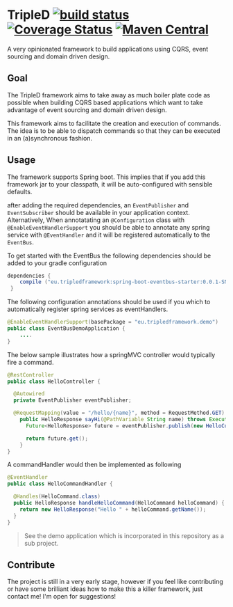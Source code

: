 # TripleD [![build status](https://travis-ci.org/domenique/tripled-framework.svg?branch=master)](https://travis-ci.org/domenique/tripled-framework) [![Coverage Status](https://coveralls.io/repos/domenique/tripled-framework/badge.svg?branch=master)](https://coveralls.io/r/domenique/tripled-framework?branch=master) [![Maven Central](https://maven-badges.herokuapp.com/maven-central/eu.tripled-framework/spring-boot-eventbus-starter/badge.svg)](https://maven-badges.herokuapp.com/maven-central/eu.tripled-framework/spring-boot-eventbus-starter)
A very opinionated framework to build applications using CQRS, event sourcing and domain driven design.

## Goal
The TripleD framework aims to take away as much boiler plate code as possible when building CQRS based applications which want to take advantage of event sourcing and domain driven design.

This framework aims to facilitate the creation and execution of commands. The idea is to be able to dispatch commands so that they can be executed in an (a)synchronous fashion.

## Usage
The framework supports Spring boot. This implies that if you add this framework jar to your classpath, it will be auto-configured with sensible defaults.

after adding the required dependencies, an `EventPublisher` and `EventSubscriber`  should be available in your application context.
Alternatively, When annotatating an `@Configuration` class with `@EnableEventHandlerSupport` you should be able to annotate any spring service with `@EventHandler` and it will be registered automatically to the `EventBus`.

To get started with the EventBus the following dependencies should be added to your gradle configuration
```groovy
dependencies {
    compile ("eu.tripledframework:spring-boot-eventbus-starter:0.0.1-SNAPSHOT")
 }
```


The following configuration annotations should be used if you which to automatically register spring services as eventHandlers.
```java
@EnableEventHandlerSupport(basePackage = "eu.tripledframework.demo")
public class EventBusDemoApplication {
    ....
}
```

The below sample illustrates how a springMVC controller would typically fire a command.
```java
@RestController
public class HelloController {

  @Autowired
  private EventPublisher eventPublisher;

  @RequestMapping(value = "/hello/{name}", method = RequestMethod.GET)
    public HelloResponse sayHi(@PathVariable String name) throws ExecutionException, InterruptedException {
      Future<HelloResponse> future = eventPublisher.publish(new HelloCommand(name), future);

      return future.get();
    }
}
```

A commandHandler would then be implemented as following
```java
@EventHandler
public class HelloCommandHandler {

  @Handles(HelloCommand.class)
  public HelloResponse handleHelloCommand(HelloCommand helloCommand) {
    return new HelloResponse("Hello " + helloCommand.getName());
  }
}
```


> See the demo application which is incorporated in this repository as a sub project.

## Contribute
The project is still in a very early stage, however if you feel like contributing or have some brilliant ideas how to make this a killer framework, just contact me! I'm open for suggestions!
